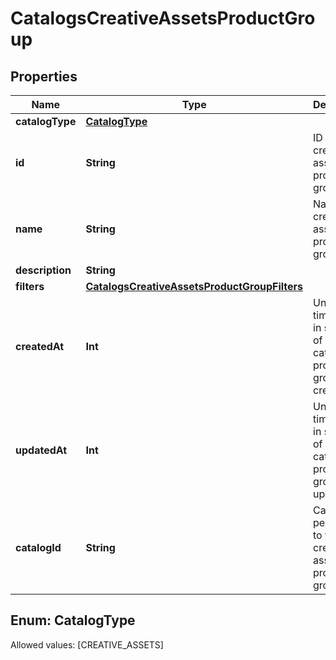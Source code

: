 

# CatalogsCreativeAssetsProductGroup


## Properties

Name | Type | Description | Notes
------------ | ------------- | ------------- | -------------
**catalogType** | [**CatalogType**](#CatalogType) |  | 
**id** | **String** | ID of the creative assets product group. | 
**name** | **String** | Name of creative assets product group |  [optional]
**description** | **String** |  |  [optional]
**filters** | [**CatalogsCreativeAssetsProductGroupFilters**](CatalogsCreativeAssetsProductGroupFilters.md) |  | 
**createdAt** | **Int** | Unix timestamp in seconds of when catalog product group was created. |  [optional]
**updatedAt** | **Int** | Unix timestamp in seconds of last time catalog product group was updated. |  [optional]
**catalogId** | **String** | Catalog id pertaining to the creative assets product group. | 


## Enum: CatalogType
Allowed values: [CREATIVE_ASSETS]




